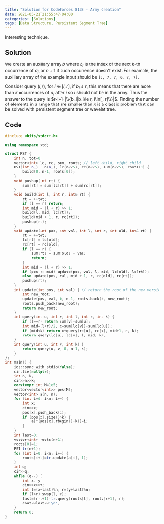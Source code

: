 ```yaml
---
title: "Solution for CodeForces 813E - Army Creation"
date: 2021-05-21T21:55:47-04:00
categories: [Solutions]
tags: [Data Structure, Persistent Segment Tree]
---
```


Interesting technique.

## Solution

We create an auxiliary array $b$ where $b_i$ is the index of the next $k$-th occurrence of $a_i$, or  $n+1$ if such occurrence doesn't exist. For example, the auxiliary array of the example input should be `[3, 7, 7, 6, 7, 7]`.

Consider query $(l, r)$, for $i\in [l, r]$, if $b_i\le r$, this means that there are more than $k$ occurrences of $a_i$ after $i$ so $i$ should not be in the army. Thus the answer to the query is $r-l+1-|\\{b_i|b_i\le r, i\in[l, r]\\}|$. Finding the number of elements in a range that are smaller than $x$ is a classic problem that can be solved with persistent segment tree or wavelet tree.

## Code

```cpp
#include <bits/stdc++.h>

using namespace std;

struct PST {
    int n, tot=0;
    vector<int> lc, rc, sum, roots; // left child, right child
    PST(int n_) : n(n_), lc(n<<5), rc(n<<5), sum(n<<5), roots(1) {
        build(0, n-1, roots[0]);
    }
    void pushup(int rt) {
        sum[rt] = sum[lc[rt]] + sum[rc[rt]];
    }
    void build(int l, int r, int& rt) {
        rt = ++tot;
        if (l == r) return;
        int mid = (l + r) >> 1;
        build(l, mid, lc[rt]);
        build(mid + 1, r, rc[rt]);
        pushup(rt);
    }
    void update(int pos, int val, int l, int r, int old, int& rt) {
        rt = ++tot;
        lc[rt] = lc[old];
        rc[rt] = rc[old];
        if (l == r) {
            sum[rt] = sum[old] + val;
            return;
        }
        int mid = (l + r) >> 1;
        if (pos <= mid) update(pos, val, l, mid, lc[old], lc[rt]);
        else update(pos, val, mid + 1, r, rc[old], rc[rt]);
        pushup(rt);
    }
    int update(int pos, int val) { // return the root of the new version
        int new_root;
        update(pos, val, 0, n-1, roots.back(), new_root);
        roots.push_back(new_root);
        return new_root;
    }
    int query(int u, int v, int l, int r, int k) {
        if (l==r) return sum[v]-sum[u];
        int mid=(l+r)/2, x=sum[lc[v]]-sum[lc[u]];
        if (mid<k) return x+query(rc[u], rc[v], mid+1, r, k);
        return query(lc[u], lc[v], l, mid, k);
    }
    int query(int u, int v, int k) {
        return query(u, v, 0, n-1, k);
    }
};
int main() {
    ios::sync_with_stdio(false);
    cin.tie(nullptr);
    int n, k;
    cin>>n>>k;
    constexpr int M=1e5;
    vector<vector<int>> pos(M);
    vector<int> a(n, n);
    for (int i=0; i<n; i++) {
        int x;
        cin>>x;
        pos[x].push_back(i);
        if (pos[x].size()>k) {
            a[*(pos[x].rbegin()+k)]=i;
        }
    }
    int last=0;
    vector<int> roots(n+1);
    roots[0]=1;
    PST tr(n+1);
    for (int i=0; i<n; i++) {
        roots[i+1]=tr.update(a[i], 1);
    }
    int q;
    cin>>q;
    while (q--) {
        int x, y;
        cin>>x>>y;
        int l=(x+last)%n, r=(y+last)%n;
        if (l>r) swap(l, r);
        last=(r-l+1)-tr.query(roots[l], roots[r+1], r);
        cout<<last<<'\n';
    }
    return 0;
}
```
